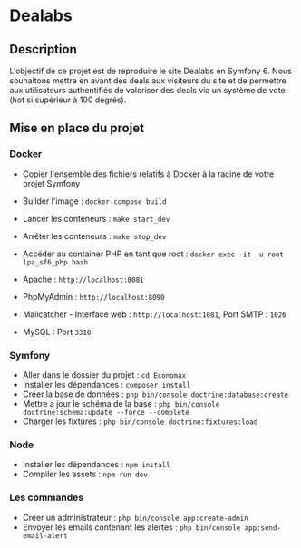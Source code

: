 # Dealabs

## Description

L'objectif de ce projet est de reproduire le site Dealabs en Symfony 6. Nous souhaitons mettre en avant des deals aux visiteurs du site et de permettre aux utilisateurs authentifiés de valoriser des deals via un système de vote (hot si supérieur à 100
degrés).

## Mise en place du projet


### Docker
*  Copier l'ensemble des fichiers relatifs à Docker à la racine de votre projet Symfony

*  Builder l'image : `docker-compose build`
*  Lancer les conteneurs : `make start_dev`
*  Arrêter les conteneurs : `make stop_dev`
*  Accéder au container PHP en tant que root : `docker exec -it -u root lpa_sf6_php bash`

*  Apache : `http://localhost:8081`
*  PhpMyAdmin : `http://localhost:8090`
*  Mailcatcher - Interface web : `http://localhost:1081`, Port SMTP : `1026`
*  MySQL : Port `3310`

### Symfony
* Aller dans le dossier du projet : `cd Economax`
* Installer les dépendances : `composer install`
* Créer la base de données : `php bin/console doctrine:database:create`
* Mettre a jour le schéma de la base : `php bin/console doctrine:schema:update --force --complete`
* Charger les fixtures : `php bin/console doctrine:fixtures:load`

### Node
* Installer les dépendances : `npm install`
* Compiler les assets : `npm run dev`

### Les commandes
* Créer un administrateur : `php bin/console app:create-admin`
* Envoyer les emails contenant les alertes : `php bin/console app:send-email-alert`
